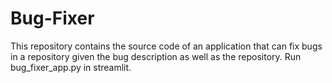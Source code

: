 # Bug-Fixer
This repository contains the source code of an application that can fix bugs in a repository given the bug description as well as the repository. Run bug_fixer_app.py in streamlit.
